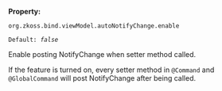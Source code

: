 **Property:**

`org.zkoss.bind.viewModel.autoNotifyChange.enable`

`Default: `<i>`false`</i>

Enable posting NotifyChange when setter method called.

If the feature is turned on, every setter method in `@Command` and
`@GlobalCommand` will post NotifyChange after being called.
